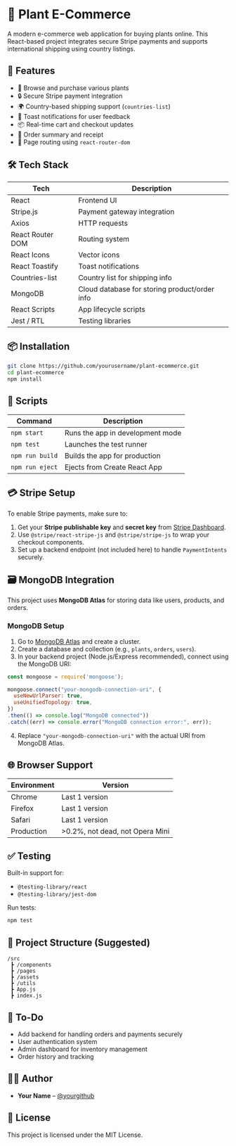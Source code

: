 # 🌿 Plant E-Commerce

A modern e-commerce web application for buying plants online. This React-based project integrates secure Stripe payments and supports international shipping using country listings.

## 🚀 Features

- 🌱 Browse and purchase various plants
- 🔒 Secure Stripe payment integration
- 🌍 Country-based shipping support (`countries-list`)
- 🔔 Toast notifications for user feedback
- 📦 Real-time cart and checkout updates
- 🧾 Order summary and receipt
- 🔁 Page routing using `react-router-dom`

## 🛠️ Tech Stack

| Tech             | Description                                  |
|------------------|----------------------------------------------|
| React            | Frontend UI                                  |
| Stripe.js        | Payment gateway integration                  |
| Axios            | HTTP requests                                |
| React Router DOM | Routing system                               |
| React Icons      | Vector icons                                 |
| React Toastify   | Toast notifications                          |
| Countries-list   | Country list for shipping info               |
| MongoDB          | Cloud database for storing product/order info|
| React Scripts    | App lifecycle scripts                        |
| Jest / RTL       | Testing libraries                            |

## 📦 Installation

```bash
git clone https://github.com/yourusername/plant-ecommerce.git
cd plant-ecommerce
npm install
```

## 🧪 Scripts

| Command         | Description                       |
|----------------|-----------------------------------|
| `npm start`     | Runs the app in development mode  |
| `npm test`      | Launches the test runner          |
| `npm run build` | Builds the app for production     |
| `npm run eject` | Ejects from Create React App      |

## 💳 Stripe Setup

To enable Stripe payments, make sure to:

1. Get your **Stripe publishable key** and **secret key** from [Stripe Dashboard](https://dashboard.stripe.com/).
2. Use `@stripe/react-stripe-js` and `@stripe/stripe-js` to wrap your checkout components.
3. Set up a backend endpoint (not included here) to handle `PaymentIntents` securely.

## 🗃️ MongoDB Integration

This project uses **MongoDB Atlas** for storing data like users, products, and orders.

### MongoDB Setup

1. Go to [MongoDB Atlas](https://cloud.mongodb.com/v2/66725ba949d2c7696062183d#/overview) and create a cluster.
2. Create a database and collection (e.g., `plants`, `orders`, `users`).
3. In your backend project (Node.js/Express recommended), connect using the MongoDB URI:

```js
const mongoose = require('mongoose');

mongoose.connect("your-mongodb-connection-uri", {
  useNewUrlParser: true,
  useUnifiedTopology: true,
})
.then(() => console.log("MongoDB connected"))
.catch((err) => console.error("MongoDB connection error:", err));
```

4. Replace `"your-mongodb-connection-uri"` with the actual URI from MongoDB Atlas.

## 🌐 Browser Support

| Environment  | Version                 |
|--------------|--------------------------|
| Chrome       | Last 1 version           |
| Firefox      | Last 1 version           |
| Safari       | Last 1 version           |
| Production   | >0.2%, not dead, not Opera Mini |

## ✅ Testing

Built-in support for:
- `@testing-library/react`
- `@testing-library/jest-dom`

Run tests:

```bash
npm test
```

## 📁 Project Structure (Suggested)

```
/src
 ┣ /components
 ┣ /pages
 ┣ /assets
 ┣ /utils
 ┣ App.js
 ┣ index.js
```

## 📌 To-Do

- Add backend for handling orders and payments securely
- User authentication system
- Admin dashboard for inventory management
- Order history and tracking

## 🧑‍💻 Author

- **Your Name** – [@yourgithub](https://github.com/yourgithub)

## 📄 License

This project is licensed under the MIT License.
